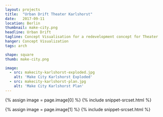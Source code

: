 ```yaml
---
layout: projects
title:  "Urban Drift Theater Karlshorst"
date:   2017-09-11
location: Berlin
thumbnail: make-city.png
headline: Urban Drift
tagline: Concept Visualisation for a redevelopment concept for Theater Karlshorst in East Berlin
hanger: Concept Visualization
tags: arch

shape: square
thumb: make-city.png

image:
  - src: makecity-karlshorst-exploded.jpg
    alt: 'Make City Karlshorst Exploded'
  - src: makecity-karlshorst-plan.jpg
    alt: 'Make City Karlshorst Plan'
---
```


{% assign image = page.image[0] %}
{% include snippet-srcset.html %}

{% assign image = page.image[1] %}
{% include snippet-srcset.html %}
